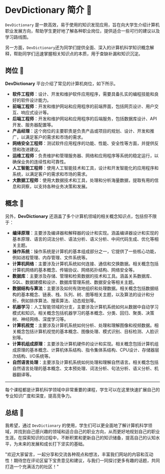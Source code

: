 # DevDictionary 简介 👋

`DevDictionary` 是一款高效，易于使用的知识发现应用，旨在向大学生介绍计算机职业发展方向，帮助学生更好地了解各种职业岗位，提供适合一些可行的建议以及学习路线图。

另一方面，`DevDictionary`还为同学们提供全面、深入的计算机科学知识概念解释，帮助同学们迅速掌握相关知识点的本质，用于查缺补漏和知识沉淀。

## 岗位 🌱

**DevDictionary** 平台介绍了常见的计算机岗位，如下所示。


- **软件工程师**：设计、开发和维护软件应用程序，需要具备扎实的编程技能和良好的软件设计能力。
- **前端工程师**：开发和维护网站和应用程序的前端界面，包括网页设计、用户交互、响应式设计等。
- **后端工程师**：开发和维护网站和应用程序的后端服务，包括数据库设计、API开发、服务器配置等。
- **产品经理**：这个岗位的主要职责是负责产品或项目的规划、设计、开发和推广，以满足客户的需求和市场的需求。
- **网络安全工程师**：测试软件应用程序的功能、性能、安全性等方面，并提供反馈和改进建议。
- **运维工程师**：负责维护和管理服务器、网络和应用程序等系统的稳定运行，以确保业务的连续性和可靠性。
- **人工智能工程师**：使用人工智能技术和工具，设计和开发智能化的应用程序和系统，以满足客户的需求和市场的需求。
- **大数据工程师**：使用大数据技术和工具，处理和分析海量数据，提取有用的信息和洞察，以支持各种业务决策和发展。

## 概念 💬

另外，**DevDictionary** 还涵盖了多个计算机领域的相关概念知识点，包括但不限于：

- **编译原理**：主要涉及编译器和解释器的设计和实现。涵盖编译器设计和实现的基本原理、语言的词法分析、语法分析、语义分析、中间代码生成、优化等相关主题。
- **操作系统**：操作系统是计算机的基本组成部分之一，它提供了一些核心功能，例如进程管理、内存管理、文件系统等。
- **计算机网络**：主要涉及计算机系统如何连接、通信和交换数据。相关概念包括计算机网络的基本概念、传输协议、网络拓扑结构、网络安全等。
- **数据库**：主要涉及存储、管理和检索数据的技术和工具。涵盖关系数据库、SQL、数据建模和设计、数据库管理系统、数据安全等相关主题。
- **数据结构与算法**：主要涉及如何有效地组织和处理数据。相关概念包括数据结构的基本概念、链表、栈、队列、树、图等相关主题，以及算法的设计和分析，例如排序算法、搜索算法、动态规划等。
- **机器学习**：人工智能领域的分支，主要涉及计算机系统如何从数据中自动学习模式和知识。相关概念包括机器学习的基本概念、分类、回归、聚类、决策树、神经网络、深度学习等。
- **计算机视觉**：主要涉及计算机系统如何分析、处理和理解图像和视频数据。相关概念包括计算机视觉的基本概念、图像处理、模式识别、目标检测、人脸识别等。
- **计算机组成原理**：主要涉及计算机硬件的设计和实现。相关概念包括计算机组成原理的基本概念、计算机体系结构、指令集体系结构、CPU设计、存储器层次结构、I/O系统等。
- **自然语言处理**：主要涉及计算机系统如何处理和理解自然语言。相关概念包括自然语言处理的基本概念、文本预处理、词法分析、句法分析、语义分析、机器翻译等。

---

每个课程都是计算机科学领域中非常重要的课程，学生可以在这里快速扩展自己的专业知识广度和深度，提高竞争力。

## 总结 💪

我希望，通过 `DevDictionary` 的使用，学生们可以更全面地了解计算机科学领域，并找到自己感兴趣的领域和适合自己的职业方向，从而更好地规划自己的职业生涯。在探索知识的过程中，不断积累和更新自己的知识储备，提高自己的认知水平，为未来的发展和成长打下坚实的基础。

"欢迎大家留言，一起分享和交流各种观点和想法，丰富我们网站的内容和互动性！期待您在评论区留下宝贵意见和建议，与我们一同探讨更多有趣的话题，共同打造一个充满活力的社区！"
